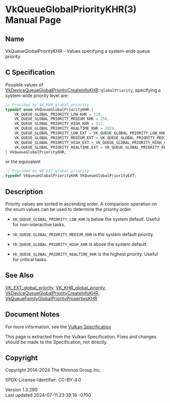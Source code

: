 # VkQueueGlobalPriorityKHR(3) Manual Page

## Name

VkQueueGlobalPriorityKHR - Values specifying a system-wide queue
priority



## <a href="#_c_specification" class="anchor"></a>C Specification

Possible values of
[VkDeviceQueueGlobalPriorityCreateInfoKHR](https://registry.khronos.org/vulkan/specs/1.3-extensions/man/html/VkDeviceQueueGlobalPriorityCreateInfoKHR.html)::`globalPriority`,
specifying a system-wide priority level are:

``` c
// Provided by VK_KHR_global_priority
typedef enum VkQueueGlobalPriorityKHR {
    VK_QUEUE_GLOBAL_PRIORITY_LOW_KHR = 128,
    VK_QUEUE_GLOBAL_PRIORITY_MEDIUM_KHR = 256,
    VK_QUEUE_GLOBAL_PRIORITY_HIGH_KHR = 512,
    VK_QUEUE_GLOBAL_PRIORITY_REALTIME_KHR = 1024,
    VK_QUEUE_GLOBAL_PRIORITY_LOW_EXT = VK_QUEUE_GLOBAL_PRIORITY_LOW_KHR,
    VK_QUEUE_GLOBAL_PRIORITY_MEDIUM_EXT = VK_QUEUE_GLOBAL_PRIORITY_MEDIUM_KHR,
    VK_QUEUE_GLOBAL_PRIORITY_HIGH_EXT = VK_QUEUE_GLOBAL_PRIORITY_HIGH_KHR,
    VK_QUEUE_GLOBAL_PRIORITY_REALTIME_EXT = VK_QUEUE_GLOBAL_PRIORITY_REALTIME_KHR,
} VkQueueGlobalPriorityKHR;
```

or the equivalent

``` c
// Provided by VK_EXT_global_priority
typedef VkQueueGlobalPriorityKHR VkQueueGlobalPriorityEXT;
```

## <a href="#_description" class="anchor"></a>Description

Priority values are sorted in ascending order. A comparison operation on
the enum values can be used to determine the priority order.

- `VK_QUEUE_GLOBAL_PRIORITY_LOW_KHR` is below the system default. Useful
  for non-interactive tasks.

- `VK_QUEUE_GLOBAL_PRIORITY_MEDIUM_KHR` is the system default priority.

- `VK_QUEUE_GLOBAL_PRIORITY_HIGH_KHR` is above the system default.

- `VK_QUEUE_GLOBAL_PRIORITY_REALTIME_KHR` is the highest priority.
  Useful for critical tasks.

## <a href="#_see_also" class="anchor"></a>See Also

[VK_EXT_global_priority](https://registry.khronos.org/vulkan/specs/1.3-extensions/man/html/VK_EXT_global_priority.html),
[VK_KHR_global_priority](https://registry.khronos.org/vulkan/specs/1.3-extensions/man/html/VK_KHR_global_priority.html),
[VkDeviceQueueGlobalPriorityCreateInfoKHR](https://registry.khronos.org/vulkan/specs/1.3-extensions/man/html/VkDeviceQueueGlobalPriorityCreateInfoKHR.html),
[VkQueueFamilyGlobalPriorityPropertiesKHR](https://registry.khronos.org/vulkan/specs/1.3-extensions/man/html/VkQueueFamilyGlobalPriorityPropertiesKHR.html)

## <a href="#_document_notes" class="anchor"></a>Document Notes

For more information, see the <a
href="https://registry.khronos.org/vulkan/specs/1.3-extensions/html/vkspec.html#VkQueueGlobalPriorityKHR"
target="_blank" rel="noopener">Vulkan Specification</a>

This page is extracted from the Vulkan Specification. Fixes and changes
should be made to the Specification, not directly.

## <a href="#_copyright" class="anchor"></a>Copyright

Copyright 2014-2024 The Khronos Group Inc.

SPDX-License-Identifier: CC-BY-4.0

Version 1.3.290  
Last updated 2024-07-11 23:39:16 -0700
